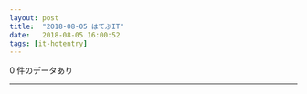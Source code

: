 ```yaml
---
layout: post
title:  "2018-08-05 はてぶIT"
date:   2018-08-05 16:00:52
tags: [it-hotentry]
---
```

0 件のデータあり

<hr>
